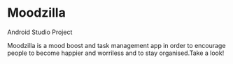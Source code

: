 # Moodzilla
Android Studio Project 

Moodzilla is a mood boost and task management app in order to encourage people to become happier and worriless and to stay organised.Take a look!
